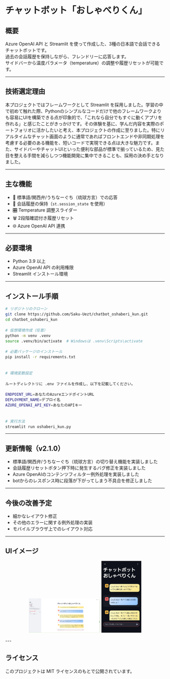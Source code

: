 # チャットボット「おしゃべりくん」

## 概要
Azure OpenAI API と Streamlit を使って作成した、3種の日本語で会話できるチャットボットです。  
過去の会話履歴を保持しながら、フレンドリーに応答します。  
サイドバーから温度パラメータ（temperature）の調整や履歴リセットが可能です。

---

## 技術選定理由
本プロジェクトではフレームワークとして Streamlit を採用しました。学習の中で初めて触れた際、Pythonのシンプルなコードだけで他のフレームワークよりも容易にUIを構築できる点が印象的で、「これなら自分でもすぐに動くアプリを作れる」と感じたことがきっかけです。その体験を基に、学んだ内容を実際のポートフォリオに活かしたいと考え、本プロジェクトの作成に至りました。特にリアルタイムなチャット画面のように通常であればフロントエンドや非同期処理を考慮する必要のある機能を、短いコードで実現できる点は大きな魅力です。また、サイドバーやチャットUIといった便利な部品が標準で揃っているため、見た目を整える手間を減らしつつ機能開発に集中できることも、採用の決め手となりました。

---

## 主な機能
- 💬 標準語/関西弁/うちなーぐち（琉球方言）での応答
- 🔄 会話履歴の保持（`st.session_state` を使用）
- 🎛 Temperature 調整スライダー
- 🗑 2段階確認付き履歴リセット
- 🌐 Azure OpenAI API 連携

---

## 必要環境
- Python 3.9 以上
- Azure OpenAI API の利用権限
- Streamlit インストール環境

---

## インストール手順

```bash
# リポジトリのクローン
git clone https://github.com/Saku-Uezt/chatbot_oshaberi_kun.git
cd chatbot_oshaberi_kun

# 仮想環境作成（任意）
python -m venv .venv
source .venv/bin/activate  # Windowsは .venv\Scripts\activate

# 必要パッケージのインストール
pip install -r requirements.txt


# 環境変数設定

ルートディレクトリに .env ファイルを作成し、以下を記載してください。

ENDPOINT_URL=あなたのAzureエンドポイントURL
DEPLOYMENT_NAME=デプロイ名
AZURE_OPENAI_API_KEY=あなたのAPIキー


# 実行方法
streamlit run oshaberi_kun.py
```
---

## 更新情報（v2.1.0）
-  標準語/関西弁/うちなーぐち（琉球方言）の切り替え機能を実装しました
-  会話履歴リセットボタン押下時に発生するバグ修正を実装しました
-  Azure OpenAIのコンテンツフィルター例外処理を実装しました
-  botからのレスポンス時に段落が下がってしまう不具合を修正しました
---

## 今後の改善予定
-  細かなレイアウト修正
-  その他のエラーに関する例外処理の実装
-  モバイルブラウザ上でのレイアウト対応
---

## UIイメージ
<p align="center">
  <img src="./images/UI_image.PNG" width="45%">
  <img src="./images/UI_mobile.jpg" width="25%">
</p>
---

## ライセンス
このプロジェクトは MIT ライセンスのもとで公開されています。
